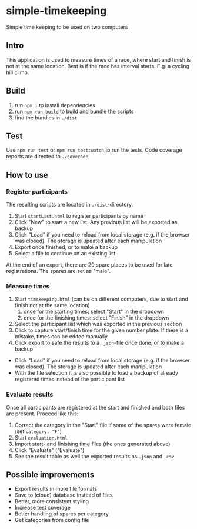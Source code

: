# simple-timekeeping

Simple time keeping to be used on two computers

## Intro

This application is used to measure times of a race, where start and finish is not at the same location.
Best is if the race has interval starts. E.g. a cycling hill climb.

## Build

1. run `npm i` to install dependencies
2. run `npm run build` to build and bundle the scripts
3. find the bundles in `./dist`

## Test

Use `npm run test` or `npm run test:watch` to run the tests.
Code coverage reports are directed to `./coverage`.

## How to use

### Register participants

The resulting scripts are located in `./dist`-directory.

1. Start `startList.html` to register participants by name
2. Click "New" to start a new list. Any previous list will be exported as backup
3. Click "Load" if you need to reload from local storage (e.g. if the browser was closed). The storage is updated after each manipulation
4. Export once finished, or to make a backup
5. Select a file to continue on an existing list

At the end of an export, there are 20 spare places to be used for late registrations. The spares are set as "male".

### Measure times

1. Start `timekeeping.html` (can be on different computers, due to start and finish not at the same location)
   1. once for the starting times: select "Start" in the dropdown
   2. once for the finishing times: select "Finish" in the dropdown
2. Select the participant list which was exported in the previous section
3. Click to capture start/finish time for the given number plate. If there is a mistake, times can be edited manually
4. Click export to safe the results to a `.json`-file once done, or to make a backup

- Click "Load" if you need to reload from local storage (e.g. if the browser was closed). The storage is updated after each manipulation
- With the file selection it is also possible to load a backup of already registered times instead of the participant list

### Evaluate results

Once all participants are registered at the start and finished and both files are present. Proceed like this:

1. Correct the category in the "Start" file if some of the spares were female (set `category: "F"`)
2. Start `evaluation.html`
3. Import start- and finishing time files (the ones generated above)
4. Click "Evaluate" ("Evaluate")
5. See the result table as well the exported results as `.json` and `.csv`

## Possible improvements

- Export results in more file formats
- Save to (cloud) database instead of files
- Better, more consistent styling
- Increase test coverage
- Better handling of spares per category
- Get categories from config file
